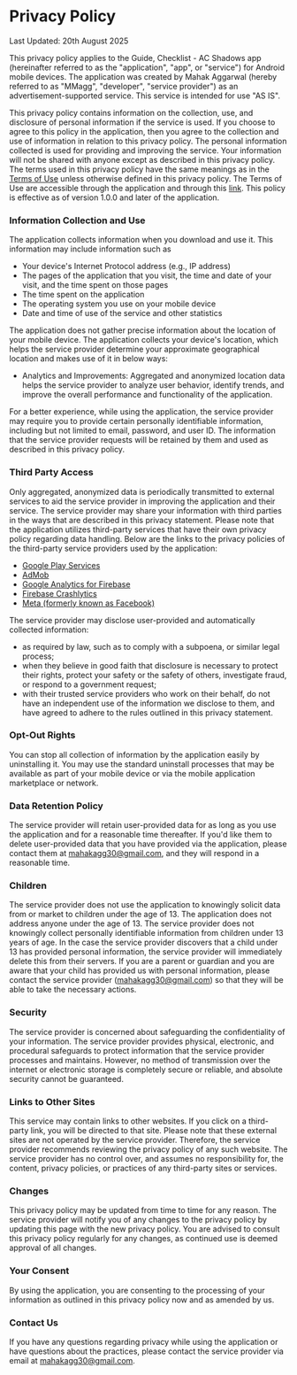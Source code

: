 # Privacy Policy

Last Updated: 20th August 2025

This privacy policy applies to the Guide, Checklist - AC Shadows app (hereinafter referred to as the "application", "app", or "service") for Android mobile devices. The application was created by Mahak Aggarwal (hereby referred to as "MMagg", "developer", "service provider") as an advertisement-supported service. This service is intended for use "AS IS".

This privacy policy contains information on the collection, use, and disclosure of personal information if the service is used. If you choose to agree to this policy in the application, then you agree to the collection and use of information in relation to this privacy policy. The personal information collected is used for providing and improving the service. Your information will not be shared with anyone except as described in this privacy policy. The terms used in this privacy policy have the same meanings as in the [Terms of Use](https://github.com/MMagg-dev/Guide_Checklist_AC_Shadows/blob/main/Legal/Terms_of_use.md) unless otherwise defined in this privacy policy. The Terms of Use are accessible through the application and through this [link](https://github.com/MMagg-dev/Guide_Checklist_AC_Shadows/blob/main/Legal/Terms_of_use.md). This policy is effective as of version 1.0.0 and later of the application.


### Information Collection and Use
The application collects information when you download and use it. This information may include information such as

* Your device's Internet Protocol address (e.g., IP address)
* The pages of the application that you visit, the time and date of your visit, and  the time spent on those pages
* The time spent on the application
* The operating system you use on your mobile device
* Date and time of use of the service and other statistics

The application does not gather precise information about the location of your mobile device. The application collects your device's location, which helps the service provider determine your approximate geographical location and makes use of it in below ways:
* Analytics and Improvements: Aggregated and anonymized location data helps the service provider to analyze user behavior, identify trends, and improve the overall performance and functionality of the application.

For a better experience, while using the application, the service provider may require you to provide certain personally identifiable information, including but not limited to email, password, and user ID. The information that the service provider requests will be retained by them and used as described in this privacy policy.

### Third Party Access
Only aggregated, anonymized data is periodically transmitted to external services to aid the service provider in improving the application and their service. The service provider may share your information with third parties in the ways that are described in this privacy statement. Please note that the application utilizes third-party services that have their own privacy policy regarding data handling. Below are the links to the privacy policies of the third-party service providers used by the application:

* [Google Play Services](https://www.google.com/policies/privacy/)
* [AdMob](https://support.google.com/admob/answer/6128543?hl=en)
* [Google Analytics for Firebase](https://firebase.google.com/support/privacy)
* [Firebase Crashlytics](https://firebase.google.com/support/privacy/)
* [Meta (formerly known as Facebook)](https://www.facebook.com/about/privacy/update/printable)

The service provider may disclose user-provided and automatically collected information:

* as required by law, such as to comply with a subpoena, or similar legal process;
* when they believe in good faith that disclosure is necessary to protect their rights, protect your safety or the safety of others, investigate fraud, or respond to a government request;
* with their trusted service providers who work on their behalf, do not have an independent use of the information we disclose to them, and have agreed to adhere to the rules outlined in this privacy statement.

### Opt-Out Rights
You can stop all collection of information by the application easily by uninstalling it. You may use the standard uninstall processes that may be available as part of your mobile device or via the mobile application marketplace or network.

### Data Retention Policy
The service provider will retain user-provided data for as long as you use the application and for a reasonable time thereafter. If you'd like them to delete user-provided data that you have provided via the application, please contact them at mahakagg30@gmail.com, and they will respond in a reasonable time.

### Children
The service provider does not use the application to knowingly solicit data from or market to children under the age of 13. The application does not address anyone under the age of 13. The service provider does not knowingly collect personally identifiable information from children under 13 years of age. In the case the service provider discovers that a child under 13 has provided personal information, the service provider will immediately delete this from their servers. If you are a parent or guardian and you are aware that your child has provided us with personal information, please contact the service provider (mahakagg30@gmail.com) so that they will be able to take the necessary actions.

### Security
The service provider is concerned about safeguarding the confidentiality of your information. The service provider provides physical, electronic, and procedural safeguards to protect information that the service provider processes and maintains. However, no method of transmission over the internet or electronic storage is completely secure or reliable, and absolute security cannot be guaranteed.

### Links to Other Sites
This service may contain links to other websites. If you click on a third-party link, you will be directed to that site. Please note that these external sites are not operated by the service provider. Therefore, the service provider recommends reviewing the privacy policy of any such website. The service provider has no control over, and assumes no responsibility for, the content, privacy policies, or practices of any third-party sites or services.

### Changes
This privacy policy may be updated from time to time for any reason. The service provider will notify you of any changes to the privacy policy by updating this page with the new privacy policy. You are advised to consult this privacy policy regularly for any changes, as continued use is deemed approval of all changes.

### Your Consent
By using the application, you are consenting to the processing of your information as outlined in this privacy policy now and as amended by us.

### Contact Us
If you have any questions regarding privacy while using the application or have questions about the practices, please contact the service provider via email at mahakagg30@gmail.com.
